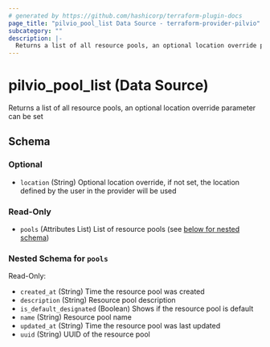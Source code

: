 ```yaml
---
# generated by https://github.com/hashicorp/terraform-plugin-docs
page_title: "pilvio_pool_list Data Source - terraform-provider-pilvio"
subcategory: ""
description: |-
  Returns a list of all resource pools, an optional location override parameter can be set
---
```


# pilvio_pool_list (Data Source)

Returns a list of all resource pools, an optional location override parameter can be set



<!-- schema generated by tfplugindocs -->
## Schema

### Optional

- `location` (String) Optional location override, if not set, the location defined by the user in the provider will be used

### Read-Only

- `pools` (Attributes List) List of resource pools (see [below for nested schema](#nestedatt--pools))

<a id="nestedatt--pools"></a>
### Nested Schema for `pools`

Read-Only:

- `created_at` (String) Time the resource pool was created
- `description` (String) Resource pool description
- `is_default_designated` (Boolean) Shows if the resource pool is default
- `name` (String) Resource pool name
- `updated_at` (String) Time the resource pool was last updated
- `uuid` (String) UUID of the resource pool


